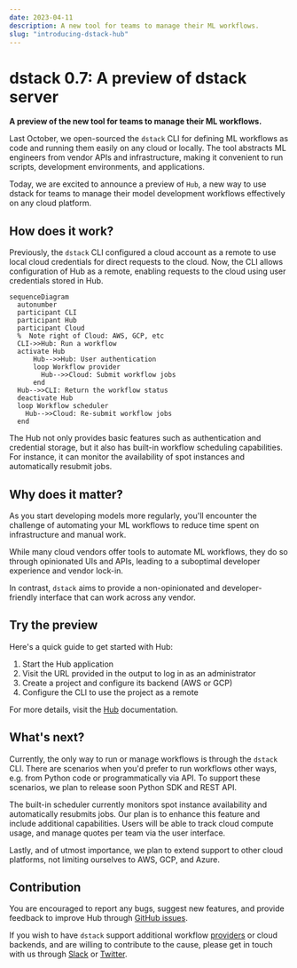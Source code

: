 ```yaml
---
date: 2023-04-11
description: A new tool for teams to manage their ML workflows.
slug: "introducing-dstack-hub"
---
```


# dstack 0.7: A preview of dstack server

__A preview of the new tool for teams to manage their ML workflows.__

Last October, we open-sourced the `dstack` CLI for defining ML workflows as code and running them easily on any cloud or
locally. The tool abstracts ML engineers from vendor APIs and infrastructure, making it convenient to run scripts,
development environments, and applications.

<!-- more -->

Today, we are excited to announce a preview of `Hub`, a new way to use dstack for teams to manage their model development
workflows effectively on any cloud platform.

## How does it work?

Previously, the `dstack` CLI configured a cloud account as a remote to use local cloud credentials for direct requests to
the cloud. Now, the CLI allows configuration of Hub as a remote, enabling requests to the cloud using user credentials
stored in Hub.

```mermaid
sequenceDiagram
  autonumber
  participant CLI
  participant Hub
  participant Cloud
  %  Note right of Cloud: AWS, GCP, etc
  CLI->>Hub: Run a workflow
  activate Hub
      Hub-->>Hub: User authentication
      loop Workflow provider
        Hub-->>Cloud: Submit workflow jobs
      end
  Hub-->>CLI: Return the workflow status
  deactivate Hub
  loop Workflow scheduler
    Hub-->>Cloud: Re-submit workflow jobs
  end
```

The Hub not only provides basic features such as authentication and credential storage, but it also has built-in
workflow scheduling capabilities. For instance, it can monitor the availability of spot instances and automatically
resubmit jobs.

## Why does it matter?

As you start developing models more regularly, you'll encounter the challenge of automating your ML workflows to reduce
time spent on infrastructure and manual work.

While many cloud vendors offer tools to automate ML workflows, they do so through opinionated UIs and APIs, leading to a
suboptimal developer experience and vendor lock-in.

In contrast, `dstack` aims to provide a non-opinionated and developer-friendly interface that can work across any 
vendor.

## Try the preview

Here's a quick guide to get started with Hub:

1. Start the Hub application
2. Visit the URL provided in the output to log in as an administrator
3. Create a project and configure its backend (AWS or GCP)
4. Configure the CLI to use the project as a remote

For more details, visit the [Hub](../../docs/index.md#configure-the-hub) documentation. 

## What's next?

Currently, the only way to run or manage workflows is through the `dstack` CLI. There are scenarios when you'd prefer to run
workflows other ways, e.g. from Python code or programmatically via API. To support these scenarios, we plan to release soon
Python SDK and REST API.

The built-in scheduler currently monitors spot instance availability and automatically resubmits jobs. Our plan is to
enhance this feature and include additional capabilities. Users will be able to track cloud compute usage, and manage
quotes per team via the user interface.

Lastly, and of utmost importance, we plan to extend support to other cloud platforms, not limiting ourselves to AWS,
GCP, and Azure.

## Contribution

You are encouraged to report any bugs, suggest new features, and provide feedback to improve Hub
through [GitHub issues](https://github.com/dstackai/dstack/issues/new/choose).

If you wish to have `dstack` support additional workflow [providers](../../docs/reference/providers/bash.md) or
cloud backends,
and are willing to contribute to the cause, please get in touch with us
through [Slack](https://join.slack.com/t/dstackai/shared_invite/zt-xdnsytie-D4qU9BvJP8vkbkHXdi6clQ)
or [Twitter](https://twitter.com/dstackai).
